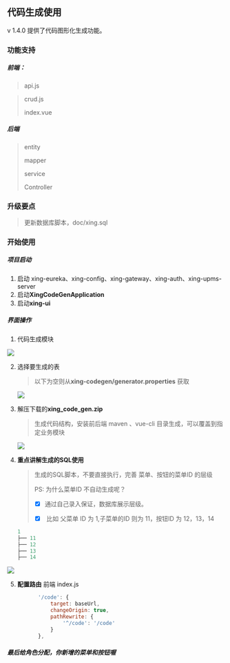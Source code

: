 ## 代码生成使用

v 1.4.0 提供了代码图形化生成功能。

### 功能支持

##### 前端：

> api.js

> crud.js
>
> index.vue

##### 后端

> entity
>
> mapper
>
> service
>
> Controller

### 升级要点

>
> 更新数据库脚本，doc/xing.sql

### 开始使用

##### 项目启动

1.  启动 xing-eureka、xing-config、xing-gateway、xing-auth、xing-upms-server
2. 启动**XingCodeGenApplication**
3. 启动**xing-ui**

##### 界面操作

1. 代码生成模块

![](http://obq1lvsd9.bkt.clouddn.com/20180803083802.png)

2. 选择要生成的表

   > 以下为空则从**xing-codegen/generator.properties** 获取

   ![](http://obq1lvsd9.bkt.clouddn.com/20180803084058.png)

3. 解压下载的**xing_code_gen.zip**

   > 生成代码结构，安装前后端 maven 、vue-cli 目录生成，可以覆盖到指定业务模块

   ![](http://obq1lvsd9.bkt.clouddn.com/20180803084524.png)

4. **重点讲解生成的SQL使用**

   > 生成的SQL脚本，不要直接执行，完善 菜单、按钮的菜单ID 的层级
   >
   > PS: 为什么菜单ID 不自动生成呢？
   >
   > - [x] ​	通过自己录入保证，数据库展示层级。
   >
   > - [x] ​	比如 父菜单 ID 为 1,子菜单的ID 则为 11，按钮ID 为 12，13，14

   ```lua
   1
   ├── 11
   ├── 12
   ├── 13
   ├── 14
   ```

![](http://obq1lvsd9.bkt.clouddn.com/20180803084905.png)

5. **配置路由**
前端 index.js
```js
          '/code': {
              target: baseUrl,
              changeOrigin: true,
              pathRewrite: {
                  '^/code': '/code'
              }
          },
```

##### 最后给角色分配，你新增的菜单和按钮喔
